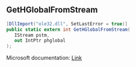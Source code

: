 ## GetHGlobalFromStream

```csharp
[DllImport("ole32.dll", SetLastError = true)]
public static extern int GetHGlobalFromStream(
   IStream pstm,
   out IntPtr phglobal
);
```

Microsoft documentation: [Link](https://learn.microsoft.com/en-us/windows/win32/api/combaseapi/nf-combaseapi-gethglobalfromstream)

